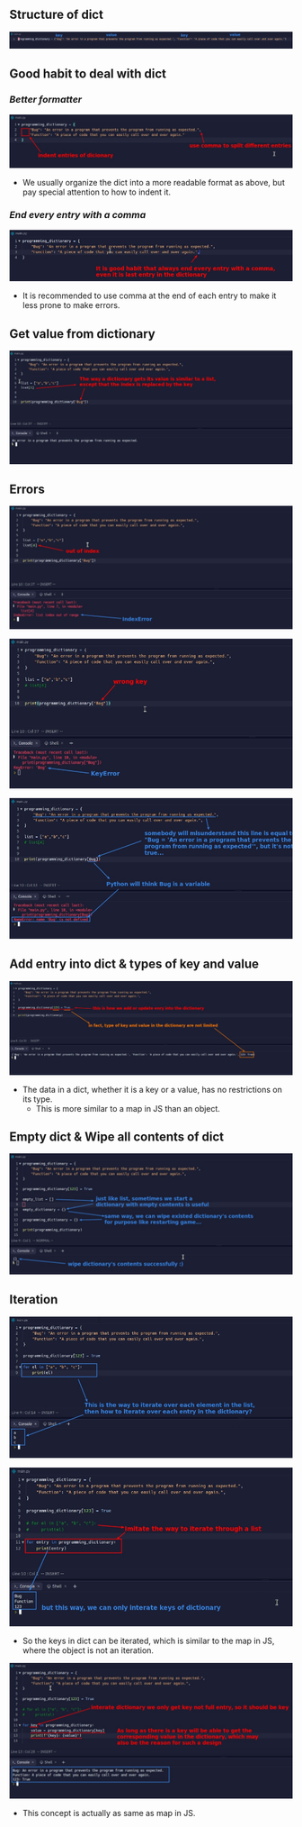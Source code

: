 ## **Structure of dict**

![Alt dictionary key value](pic/01.jpg)

## **Good habit to deal with dict**

### _Better formatter_

![Alt better format](pic/02.jpg)

- We usually organize the dict into a more readable format as above, but pay special attention to how to indent it.

### _End every entry with a comma_

![Alt good habitL - end with comma](pic/03.jpg)

- It is recommended to use comma at the end of each entry to make it less prone to make errors.

## **Get value from dictionary**

![Alt get value](pic/04.jpg)

## **Errors**

![Alt IndexError](pic/05.jpg)

![Alt KeyError](pic/06.jpg)

![Alt NameError](pic/07.jpg)

## **Add entry into dict & types of key and value**

![Alt add entry, type of key/value](pic/08.jpg)

- The data in a dict, whether it is a key or a value, has no restrictions on its type.
  - This is more similar to a map in JS than an object.

## **Empty dict & Wipe all contents of dict**

![Alt empty/wipe](pic/09.jpg)

## **Iteration**

![Alt iterate list](pic/10.jpg)

![Alt iterate dict](pic/11.jpg)

- So the keys in dict can be iterated, which is similar to the map in JS, where the object is not an iteration.

![Alt iterate dict (including key and value)](pic/12.jpg)

- This concept is actually as same as map in JS.
